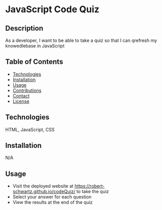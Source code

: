# JavaScript Code Quiz

## Description
As a developer, I want to be able to take a quiz so that I can qrefresh my knowedlebase in JavaScript


## Table of Contents
- [Technologies](#Technologies)
- [Installation](#Installation)
- [Usage](#usage)
- [Contributions](#Contributions)
- [Contact](#Contact)
- [License](#license)

## Technologies
HTML, JavaScript, CSS

## Installation
N/A

## Usage
- Visit the deployed website at https://robert-schwartz.github.io/codeQuiz/ to take the quiz
- Select your answer for each question
- View the results at the end of the quiz

